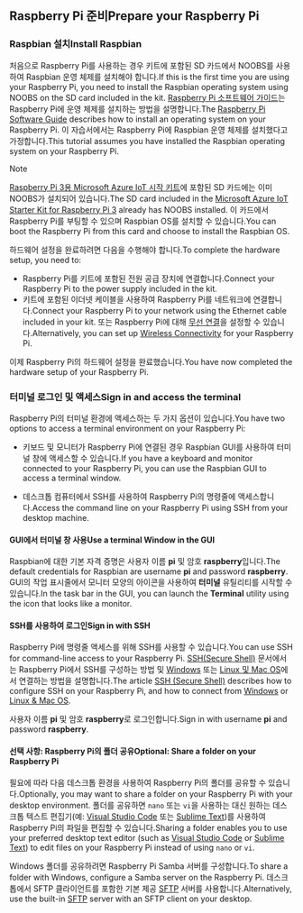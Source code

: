 ## <a name="prepare-your-raspberry-pi"></a><span data-ttu-id="5d2c7-101">Raspberry Pi 준비</span><span class="sxs-lookup"><span data-stu-id="5d2c7-101">Prepare your Raspberry Pi</span></span>

### <a name="install-raspbian"></a><span data-ttu-id="5d2c7-102">Raspbian 설치</span><span class="sxs-lookup"><span data-stu-id="5d2c7-102">Install Raspbian</span></span>

<span data-ttu-id="5d2c7-103">처음으로 Raspberry Pi를 사용하는 경우 키트에 포함된 SD 카드에서 NOOBS를 사용하여 Raspbian 운영 체제를 설치해야 합니다.</span><span class="sxs-lookup"><span data-stu-id="5d2c7-103">If this is the first time you are using your Raspberry Pi, you need to install the Raspbian operating system using NOOBS on the SD card included in the kit.</span></span> <span data-ttu-id="5d2c7-104">[Raspberry Pi 소프트웨어 가이드][lnk-install-raspbian]는 Raspberry Pi에 운영 체제를 설치하는 방법을 설명합니다.</span><span class="sxs-lookup"><span data-stu-id="5d2c7-104">The [Raspberry Pi Software Guide][lnk-install-raspbian] describes how to install an operating system on your Raspberry Pi.</span></span> <span data-ttu-id="5d2c7-105">이 자습서에서는 Raspberry Pi에 Raspbian 운영 체제를 설치했다고 가정합니다.</span><span class="sxs-lookup"><span data-stu-id="5d2c7-105">This tutorial assumes you have installed the Raspbian operating system on your Raspberry Pi.</span></span>

> [!NOTE]
> <span data-ttu-id="5d2c7-106">[Raspberry Pi 3용 Microsoft Azure IoT 시작 키트][lnk-starter-kits]에 포함된 SD 카드에는 이미 NOOBS가 설치되어 있습니다.</span><span class="sxs-lookup"><span data-stu-id="5d2c7-106">The SD card included in the [Microsoft Azure IoT Starter Kit for Raspberry Pi 3][lnk-starter-kits] already has NOOBS installed.</span></span> <span data-ttu-id="5d2c7-107">이 카드에서 Raspberry Pi를 부팅할 수 있으며 Raspbian OS를 설치할 수 있습니다.</span><span class="sxs-lookup"><span data-stu-id="5d2c7-107">You can boot the Raspberry Pi from this card and choose to install the Raspbian OS.</span></span>

<span data-ttu-id="5d2c7-108">하드웨어 설정을 완료하려면 다음을 수행해야 합니다.</span><span class="sxs-lookup"><span data-stu-id="5d2c7-108">To complete the hardware setup, you need to:</span></span>

- <span data-ttu-id="5d2c7-109">Raspberry Pi를 키트에 포함된 전원 공급 장치에 연결합니다.</span><span class="sxs-lookup"><span data-stu-id="5d2c7-109">Connect your Raspberry Pi to the power supply included in the kit.</span></span>
- <span data-ttu-id="5d2c7-110">키트에 포함된 이더넷 케이블을 사용하여 Raspberry Pi를 네트워크에 연결합니다.</span><span class="sxs-lookup"><span data-stu-id="5d2c7-110">Connect your Raspberry Pi to your network using the Ethernet cable included in your kit.</span></span> <span data-ttu-id="5d2c7-111">또는 Raspberry Pi에 대해 [무선 연결][lnk-pi-wireless]을 설정할 수 있습니다.</span><span class="sxs-lookup"><span data-stu-id="5d2c7-111">Alternatively, you can set up [Wireless Connectivity][lnk-pi-wireless] for your Raspberry Pi.</span></span>

<span data-ttu-id="5d2c7-112">이제 Raspberry Pi의 하드웨어 설정을 완료했습니다.</span><span class="sxs-lookup"><span data-stu-id="5d2c7-112">You have now completed the hardware setup of your Raspberry Pi.</span></span>

### <a name="sign-in-and-access-the-terminal"></a><span data-ttu-id="5d2c7-113">터미널 로그인 및 액세스</span><span class="sxs-lookup"><span data-stu-id="5d2c7-113">Sign in and access the terminal</span></span>

<span data-ttu-id="5d2c7-114">Raspberry Pi의 터미널 환경에 액세스하는 두 가지 옵션이 있습니다.</span><span class="sxs-lookup"><span data-stu-id="5d2c7-114">You have two options to access a terminal environment on your Raspberry Pi:</span></span>

- <span data-ttu-id="5d2c7-115">키보드 및 모니터가 Raspberry Pi에 연결된 경우 Raspbian GUI를 사용하여 터미널 창에 액세스할 수 있습니다.</span><span class="sxs-lookup"><span data-stu-id="5d2c7-115">If you have a keyboard and monitor connected to your Raspberry Pi, you can use the Raspbian GUI to access a terminal window.</span></span>

- <span data-ttu-id="5d2c7-116">데스크톱 컴퓨터에서 SSH를 사용하여 Raspberry Pi의 명령줄에 액세스합니다.</span><span class="sxs-lookup"><span data-stu-id="5d2c7-116">Access the command line on your Raspberry Pi using SSH from your desktop machine.</span></span>

#### <a name="use-a-terminal-window-in-the-gui"></a><span data-ttu-id="5d2c7-117">GUI에서 터미널 창 사용</span><span class="sxs-lookup"><span data-stu-id="5d2c7-117">Use a terminal Window in the GUI</span></span>

<span data-ttu-id="5d2c7-118">Raspbian에 대한 기본 자격 증명은 사용자 이름 **pi** 및 암호 **raspberry**입니다.</span><span class="sxs-lookup"><span data-stu-id="5d2c7-118">The default credentials for Raspbian are username **pi** and password **raspberry**.</span></span> <span data-ttu-id="5d2c7-119">GUI의 작업 표시줄에서 모니터 모양의 아이콘을 사용하여 **터미널** 유틸리티를 시작할 수 있습니다.</span><span class="sxs-lookup"><span data-stu-id="5d2c7-119">In the task bar in the GUI, you can launch the **Terminal** utility using the icon that looks like a monitor.</span></span>

#### <a name="sign-in-with-ssh"></a><span data-ttu-id="5d2c7-120">SSH를 사용하여 로그인</span><span class="sxs-lookup"><span data-stu-id="5d2c7-120">Sign in with SSH</span></span>

<span data-ttu-id="5d2c7-121">Raspberry Pi에 명령줄 액세스를 위해 SSH를 사용할 수 있습니다.</span><span class="sxs-lookup"><span data-stu-id="5d2c7-121">You can use SSH for command-line access to your Raspberry Pi.</span></span> <span data-ttu-id="5d2c7-122">[SSH(Secure Shell)][lnk-pi-ssh] 문서에서는 Raspberry Pi에서 SSH를 구성하는 방법 및 [Windows][lnk-ssh-windows] 또는 [Linux 및 Mac OS][lnk-ssh-linux]에서 연결하는 방법을 설명합니다.</span><span class="sxs-lookup"><span data-stu-id="5d2c7-122">The article [SSH (Secure Shell)][lnk-pi-ssh] describes how to configure SSH on your Raspberry Pi, and how to connect from [Windows][lnk-ssh-windows] or [Linux & Mac OS][lnk-ssh-linux].</span></span>

<span data-ttu-id="5d2c7-123">사용자 이름 **pi** 및 암호 **raspberry**로 로그인합니다.</span><span class="sxs-lookup"><span data-stu-id="5d2c7-123">Sign in with username **pi** and password **raspberry**.</span></span>

#### <a name="optional-share-a-folder-on-your-raspberry-pi"></a><span data-ttu-id="5d2c7-124">선택 사항: Raspberry Pi의 폴더 공유</span><span class="sxs-lookup"><span data-stu-id="5d2c7-124">Optional: Share a folder on your Raspberry Pi</span></span>

<span data-ttu-id="5d2c7-125">필요에 따라 다음 데스크톱 환경을 사용하여 Raspberry Pi의 폴더를 공유할 수 있습니다.</span><span class="sxs-lookup"><span data-stu-id="5d2c7-125">Optionally, you may want to share a folder on your Raspberry Pi with your desktop environment.</span></span> <span data-ttu-id="5d2c7-126">폴더를 공유하면 `nano` 또는 `vi`을 사용하는 대신 원하는 데스크톱 텍스트 편집기(예: [Visual Studio Code](https://code.visualstudio.com/) 또는 [Sublime Text](http://www.sublimetext.com/))를 사용하여 Raspberry Pi의 파일을 편집할 수 있습니다.</span><span class="sxs-lookup"><span data-stu-id="5d2c7-126">Sharing a folder enables you to use your preferred desktop text editor (such as [Visual Studio Code](https://code.visualstudio.com/) or [Sublime Text](http://www.sublimetext.com/)) to edit files on your Raspberry Pi instead of using `nano` or `vi`.</span></span>

<span data-ttu-id="5d2c7-127">Windows 폴더를 공유하려면 Raspberry Pi Samba 서버를 구성합니다.</span><span class="sxs-lookup"><span data-stu-id="5d2c7-127">To share a folder with Windows, configure a Samba server on the Raspberry Pi.</span></span> <span data-ttu-id="5d2c7-128">데스크톱에서 SFTP 클라이언트를 포함한 기본 제공 [SFTP](https://www.raspberrypi.org/documentation/remote-access/) 서버를 사용합니다.</span><span class="sxs-lookup"><span data-stu-id="5d2c7-128">Alternatively, use the built-in [SFTP](https://www.raspberrypi.org/documentation/remote-access/) server with an SFTP client on your desktop.</span></span>

[lnk-install-raspbian]: https://www.raspberrypi.org/learning/software-guide/quickstart/
[lnk-pi-wireless]: https://www.raspberrypi.org/documentation/configuration/wireless/README.md
[lnk-pi-ssh]: https://www.raspberrypi.org/documentation/remote-access/ssh/README.md
[lnk-ssh-windows]: https://www.raspberrypi.org/documentation/remote-access/ssh/windows.md
[lnk-ssh-linux]: https://www.raspberrypi.org/documentation/remote-access/ssh/unix.md
[lnk-starter-kits]: https://azure.microsoft.com/develop/iot/starter-kits/